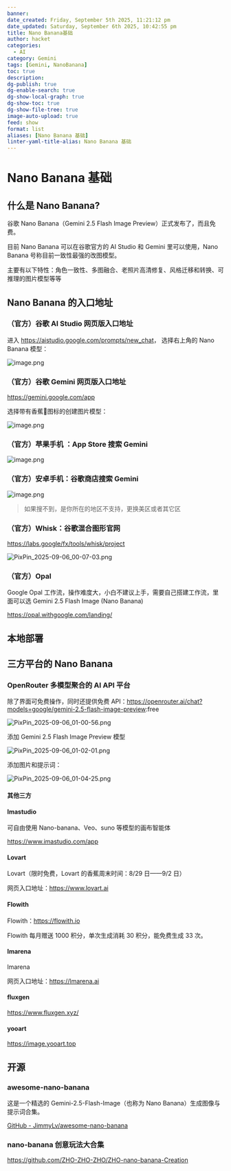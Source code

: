 ```yaml
---
banner:
date_created: Friday, September 5th 2025, 11:21:12 pm
date_updated: Saturday, September 6th 2025, 10:42:55 pm
title: Nano Banana基础
author: hacket
categories:
  - AI
category: Gemini
tags: [Gemini, NanoBanana]
toc: true
description:
dg-publish: true
dg-enable-search: true
dg-show-local-graph: true
dg-show-toc: true
dg-show-file-tree: true
image-auto-upload: true
feed: show
format: list
aliases: [Nano Banana 基础]
linter-yaml-title-alias: Nano Banana 基础
---
```


# Nano Banana 基础

## 什么是 Nano Banana?

谷歌 Nano Banana（Gemini 2.5 Flash Image Preview）正式发布了，而且免费。

目前 Nano Banana 可以在谷歌官方的 AI Studio 和 Gemini 里可以使用，Nano Banana 号称目前一致性最强的改图模型。

主要有以下特性：角色一致性、多图融合、老照片高清修复、风格迁移和转换、可推理的图片模型等等

## Nano Banana 的入口地址

### （官方）谷歌 AI Studio 网页版入口地址 

进入 <https://aistudio.google.com/prompts/new_chat>， 选择右上角的 Nano Banana 模型：

![image.png](https://raw.githubusercontent.com/hacket/ObsidianOSS/master/obsidian202509060000405.png)

### （官方）谷歌 Gemini 网页版入口地址 

<https://gemini.google.com/app>

选择带有香蕉🍌图标的创建图片模型：

![image.png](https://raw.githubusercontent.com/hacket/ObsidianOSS/master/obsidian202509060001747.png)

### （官方）苹果手机 ：App Store 搜索 Gemini

![image.png](https://raw.githubusercontent.com/hacket/ObsidianOSS/master/obsidian202509060001243.png)

### （官方）安卓手机：谷歌商店搜索 Gemini

![image.png](https://raw.githubusercontent.com/hacket/ObsidianOSS/master/obsidian202509060001220.png)

> 如果搜不到，是你所在的地区不支持，更换美区或者其它区

### （官方）Whisk：谷歌混合图形官网

<https://labs.google/fx/tools/whisk/project>

![PixPin_2025-09-06_00-07-03.png](https://raw.githubusercontent.com/hacket/ObsidianOSS/master/obsidian202509060007133.png)

### （官方）Opal

Google Opal 工作流，操作难度大，小白不建议上手，需要自己搭建工作流，里面可以选 Gemini 2.5 Flash Image (Nano Banana)

<https://opal.withgoogle.com/landing/>

## 本地部署

## 三方平台的 Nano Banana

### OpenRouter 多模型聚合的 AI API 平台

除了界面可免费操作，同时还提供免费 API：<https://openrouter.ai/chat?models=google/gemini-2.5-flash-image-preview>:free

![PixPin_2025-09-06_01-00-56.png](https://raw.githubusercontent.com/hacket/ObsidianOSS/master/obsidian202509060101205.png)

添加 Gemini 2.5 Flash Image Preview 模型

![PixPin_2025-09-06_01-02-01.png](https://raw.githubusercontent.com/hacket/ObsidianOSS/master/obsidian202509060102894.png)

添加图片和提示词：

![PixPin_2025-09-06_01-04-25.png](https://raw.githubusercontent.com/hacket/ObsidianOSS/master/obsidian202509060104686.png)

#### 其他三方

#### Imastudio

可自由使用 Nano-banana、Veo、suno 等模型的画布智能体

<https://www.imastudio.com/app>

#### Lovart

Lovart（限时免费，Lovart 的香蕉周末时间：8/29 日——9/2 日）

网页入口地址：<https://www.lovart.ai>

#### Flowith

Flowith：<https://flowith.io>

Flowith 每月赠送 1000 积分，单次生成消耗 30 积分，能免费生成 33 次。

#### Imarena

lmarena

网页入口地址：<https://lmarena.ai>

#### fluxgen

<https://www.fluxgen.xyz/>

#### yooart

<https://image.yooart.top>

## 开源

### awesome-nano-banana

这是一个精选的 Gemini-2.5-Flash-Image（也称为 Nano Banana）生成图像与提示词合集。

[GitHub - JimmyLv/awesome-nano-banana](https://github.com/JimmyLv/awesome-nano-banana)

### nano-banana 创意玩法大合集

<https://github.com/ZHO-ZHO-ZHO/ZHO-nano-banana-Creation>

